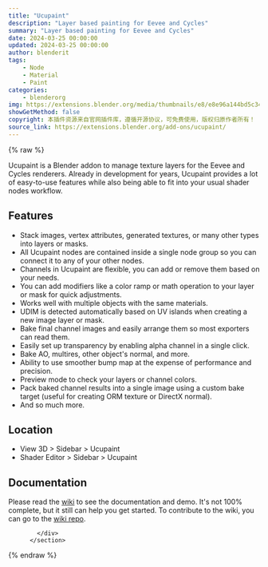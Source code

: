 ```yaml
---
title: "Ucupaint"
description: "Layer based painting for Eevee and Cycles"
summary: "Layer based painting for Eevee and Cycles"
date: 2024-03-25 00:00:00
updated: 2024-03-25 00:00:00
author: blenderit
tags: 
    - Node
    - Material
    - Paint
categories:
    - blenderorg
img: https://extensions.blender.org/media/thumbnails/e8/e8e96a144bd5c34165bcc45bb7fd26c3dc3b51ea0bd0b0c174b23167914823a7_640x360.webp
showGetMethod: false
copyright: 本插件资源来自官网插件库，遵循开源协议，可免费使用，版权归原作者所有！
source_link: https://extensions.blender.org/add-ons/ucupaint/
---
```


{% raw %}
<section id="about" class="mt-3">
            <div class="box style-rich-text">
              <p>Ucupaint is a Blender addon to manage texture layers for the Eevee and Cycles renderers. Already in development for years, Ucupaint provides a lot of easy-to-use features while also being able to fit into your usual shader nodes workflow.</p>
<h2>Features</h2>
<ul>
<li>Stack images, vertex attributes, generated textures, or many other types into layers or masks.</li>
<li>All Ucupaint nodes are contained inside a single node group so you can connect it to any of your other nodes.</li>
<li>Channels in Ucupaint are flexible, you can add or remove them based on your needs.</li>
<li>You can add modifiers like a color ramp or math operation to your layer or mask for quick adjustments.</li>
<li>Works well with multiple objects with the same materials.</li>
<li>UDIM is detected automatically based on UV islands when creating a new image layer or mask.</li>
<li>Bake final channel images and easily arrange them so most exporters can read them.</li>
<li>Easily set up transparency by enabling alpha channel in a single click.</li>
<li>Bake AO, multires, other object's normal, and more.</li>
<li>Ability to use smoother bump map at the expense of performance and precision.</li>
<li>Preview mode to check your layers or channel colors.</li>
<li>Pack baked channel results into a single image using a custom bake target (useful for creating ORM texture or DirectX normal).</li>
<li>And so much more.</li>
</ul>
<h2>Location</h2>
<ul>
<li>View 3D &gt; Sidebar &gt; Ucupaint</li>
<li>Shader Editor &gt; Sidebar &gt; Ucupaint</li>
</ul>
<h2>Documentation</h2>
<p>Please read the <a rel="nofollow noopener noreferrer external" target="_blank" href="https://ucupumar.github.io/ucupaint-wiki/">wiki</a> to see the documentation and demo. It's not 100% complete, but it still can help you get started. To contribute to the wiki, you can go to the <a rel="nofollow noopener noreferrer external" target="_blank" href="https://github.com/ucupumar/ucupaint-wiki">wiki repo</a>.</p>

            </div>
          </section>
<div style="display: none">blenderorg</div>
{% endraw %}